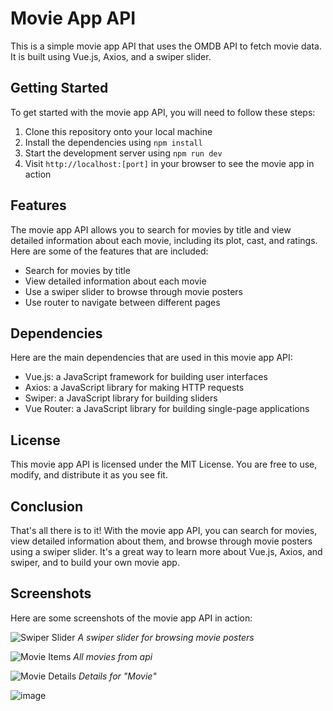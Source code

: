 # Movie App API

This is a simple movie app API that uses the OMDB API to fetch movie data. It is built using Vue.js, Axios, and a swiper slider.

## Getting Started

To get started with the movie app API, you will need to follow these steps:

1. Clone this repository onto your local machine
2. Install the dependencies using `npm install`
3. Start the development server using `npm run dev`
4. Visit `http://localhost:[port]` in your browser to see the movie app in action

## Features

The movie app API allows you to search for movies by title and view detailed information about each movie, including its plot, cast, and ratings. Here are some of the features that are included:

- Search for movies by title
- View detailed information about each movie
- Use a swiper slider to browse through movie posters
- Use router to navigate between different pages

## Dependencies

Here are the main dependencies that are used in this movie app API:

- Vue.js: a JavaScript framework for building user interfaces
- Axios: a JavaScript library for making HTTP requests
- Swiper: a JavaScript library for building sliders
- Vue Router: a JavaScript library for building single-page applications

## License

This movie app API is licensed under the MIT License. You are free to use, modify, and distribute it as you see fit.

## Conclusion

That's all there is to it! With the movie app API, you can search for movies, view detailed information about them, and browse through movie posters using a swiper slider. It's a great way to learn more about Vue.js, Axios, and swiper, and to build your own movie app.

## Screenshots

Here are some screenshots of the movie app API in action:

![Swiper Slider](![image](https://user-images.githubusercontent.com/91125922/233215025-afda3f45-3bc4-4cb2-b0d1-732e3c024aea.png))
*A swiper slider for browsing movie posters*

![Movie Items](![image](https://user-images.githubusercontent.com/91125922/233215113-e95fac43-4e2d-4f76-815b-4e12e0b88176.png))
*All movies from api*

![Movie Details](![image](https://user-images.githubusercontent.com/91125922/233215204-95f6f029-4065-4edb-a733-ee5826f870e4.png))
*Details for "Movie"*

![image](https://user-images.githubusercontent.com/91125922/233215510-88fb7cda-cc1a-4e9a-bded-8c6bc1bb993f.png)

